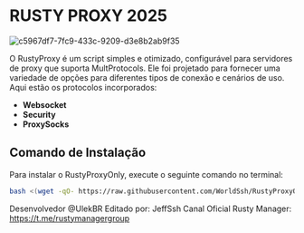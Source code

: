 # RUSTY PROXY 2025 

![c5967df7-7fc9-433c-9209-d3e8b2ab9f35](https://github.com/user-attachments/assets/544c0c91-e631-4022-b41a-d5bd8aef1186)

O RustyProxy é um script simples e otimizado, configurável para servidores de proxy que suporta MultProtocols.
Ele foi projetado para fornecer uma variedade de opções para diferentes tipos de conexão e cenários de uso. Aqui estão os protocolos incorporados:
- **Websocket**
- **Security**
- **ProxySocks**


## Comando de Instalação

Para instalar o RustyProxyOnly, execute o seguinte comando no terminal:

```bash
bash <(wget -qO- https://raw.githubusercontent.com/WorldSsh/RustyProxyOnly/refs/heads/main/install.sh)
```

Desenvolvedor @UlekBR
Editado por: JeffSsh
Canal Oficial Rusty Manager: https://t.me/rustymanagergroup
